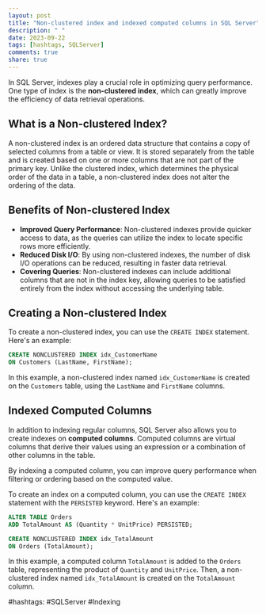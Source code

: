 ```yaml
---
layout: post
title: "Non-clustered index and indexed computed columns in SQL Server"
description: " "
date: 2023-09-22
tags: [hashtags, SQLServer]
comments: true
share: true
---
```


In SQL Server, indexes play a crucial role in optimizing query performance. One type of index is the **non-clustered index**, which can greatly improve the efficiency of data retrieval operations.

## What is a Non-clustered Index?

A non-clustered index is an ordered data structure that contains a copy of selected columns from a table or view. It is stored separately from the table and is created based on one or more columns that are not part of the primary key. Unlike the clustered index, which determines the physical order of the data in a table, a non-clustered index does not alter the ordering of the data.

## Benefits of Non-clustered Index

- **Improved Query Performance**: Non-clustered indexes provide quicker access to data, as the queries can utilize the index to locate specific rows more efficiently.
- **Reduced Disk I/O**: By using non-clustered indexes, the number of disk I/O operations can be reduced, resulting in faster data retrieval.
- **Covering Queries**: Non-clustered indexes can include additional columns that are not in the index key, allowing queries to be satisfied entirely from the index without accessing the underlying table.

## Creating a Non-clustered Index

To create a non-clustered index, you can use the `CREATE INDEX` statement. Here's an example:

```sql
CREATE NONCLUSTERED INDEX idx_CustomerName
ON Customers (LastName, FirstName);
```

In this example, a non-clustered index named `idx_CustomerName` is created on the `Customers` table, using the `LastName` and `FirstName` columns.

## Indexed Computed Columns

In addition to indexing regular columns, SQL Server also allows you to create indexes on **computed columns**. Computed columns are virtual columns that derive their values using an expression or a combination of other columns in the table.

By indexing a computed column, you can improve query performance when filtering or ordering based on the computed value.

To create an index on a computed column, you can use the `CREATE INDEX` statement with the `PERSISTED` keyword. Here's an example:

```sql
ALTER TABLE Orders
ADD TotalAmount AS (Quantity * UnitPrice) PERSISTED;

CREATE NONCLUSTERED INDEX idx_TotalAmount
ON Orders (TotalAmount);
```

In this example, a computed column `TotalAmount` is added to the `Orders` table, representing the product of `Quantity` and `UnitPrice`. Then, a non-clustered index named `idx_TotalAmount` is created on the `TotalAmount` column.

#hashtags: #SQLServer #Indexing